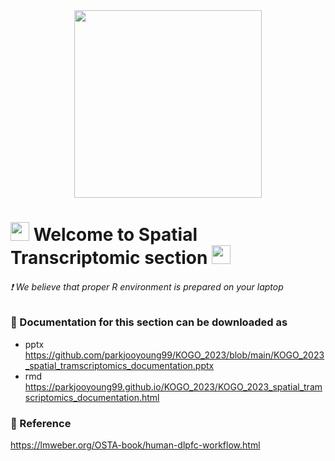 <div id="header" align="center">
  <img src="https://media.giphy.com/media/VekcnHOwOI5So/giphy.gif" width="300"/>
</div>

<h1>
  <img src="https://media.giphy.com/media/hvRJCLFzcasrR4ia7z/giphy.gif" width="30px"/>
   Welcome to Spatial Transcriptomic section 
  <img src="https://media.giphy.com/media/hvRJCLFzcasrR4ia7z/giphy.gif" width="30px"/>
</h1>

 ###### :exclamation: We believe that proper R environment is prepared on your laptop 





### :open_book: Documentation for this section can be downloaded as
* pptx  
  https://github.com/parkjooyoung99/KOGO_2023/blob/main/KOGO_2023_spatial_tramscriptomics_documentation.pptx
* rmd  
  https://parkjooyoung99.github.io/KOGO_2023/KOGO_2023_spatial_tramscriptomics_documentation.html
  
### :open_book: Reference  
  https://lmweber.org/OSTA-book/human-dlpfc-workflow.html
  
